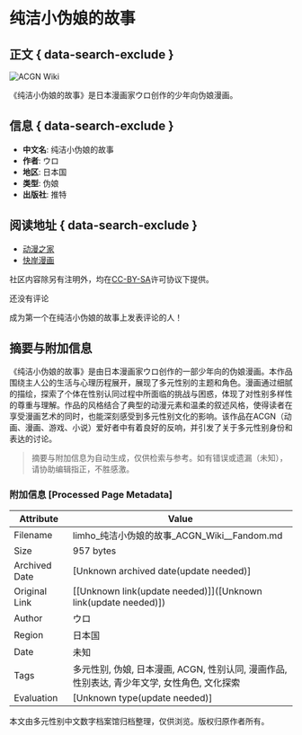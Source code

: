 # 纯洁小伪娘的故事

## 正文 { data-search-exclude }


![ACGN Wiki](https://static.wikia.nocookie.net/limho/images/4/44/%E7%BA%AF%E6%B4%81%E5%B0%8F%E4%BC%AA%E5%A8%98%E7%9A%84%E6%95%85%E4%BA%8B.jpg/revision/latest/scale-to-width-down/180?cb=20221211060401&path-prefix=zh)

《纯洁小伪娘的故事》是日本漫画家ウロ创作的少年向伪娘漫画。

## 信息 { data-search-exclude }

- **中文名**: 纯洁小伪娘的故事
- **作者**: ウロ
- **地区**: 日本国
- **类型**: 伪娘
- **出版社**: 推特

## 阅读地址 { data-search-exclude }

- [动漫之家](https://m.dmzj.com/view/60692/117346.html)
- [快岸漫画](https://kanbook.net/comic/30343/1/1)

社区内容除另有注明外，均在[CC-BY-SA](https://www.fandom.com/zh/licensing-zh)许可协议下提供。 

还没有评论

成为第一个在纯洁小伪娘的故事上发表评论的人！
<!-- tcd_original_link https://limho.fandom.com/zh/wiki/%E7%BA%AF%E6%B4%81%E5%B0%8F%E4%BC%AA%E5%A8%98%E7%9A%84%E6%95%85%E4%BA%8B?variant=zh-cn -->


## 摘要与附加信息

<!-- tcd_abstract -->
《纯洁小伪娘的故事》是由日本漫画家ウロ创作的一部少年向的伪娘漫画。本作品围绕主人公的生活与心理历程展开，展现了多元性别的主题和角色。漫画通过细腻的描绘，探索了个体在性别认同过程中所面临的挑战与困惑，体现了对性别多样性的尊重与理解。作品的风格结合了典型的动漫元素和温柔的叙述风格，使得读者在享受漫画艺术的同时，也能深刻感受到多元性别文化的影响。该作品在ACGN（动画、漫画、游戏、小说）爱好者中有着良好的反响，并引发了关于多元性别身份和表达的讨论。
<!-- tcd_abstract_end -->

> 摘要与附加信息为自动生成，仅供检索与参考。如有错误或遗漏（未知），请协助编辑指正，不胜感激。

### 附加信息 [Processed Page Metadata]

| Attribute       | Value                                  |
|-----------------|----------------------------------------|
| Filename        | limho_纯洁小伪娘的故事_ACGN_Wiki__Fandom.md                             |
| Size            | 957 bytes                           |
| Archived Date   | [Unknown archived date(update needed)]                             |
| Original Link   | [[Unknown link(update needed)]]([Unknown link(update needed)])                       |
| Author          | ウロ                               |
| Region          | 日本国                               |
| Date            | 未知                                 |
| Tags            | 多元性别, 伪娘, 日本漫画, ACGN, 性别认同, 漫画作品, 性别表达, 青少年文学, 女性角色, 文化探索                                 |
| Evaluation            | [Unknown type(update needed)]                                 |
<!-- tcd_table_end -->

本文由多元性别中文数字档案馆归档整理，仅供浏览。版权归原作者所有。
